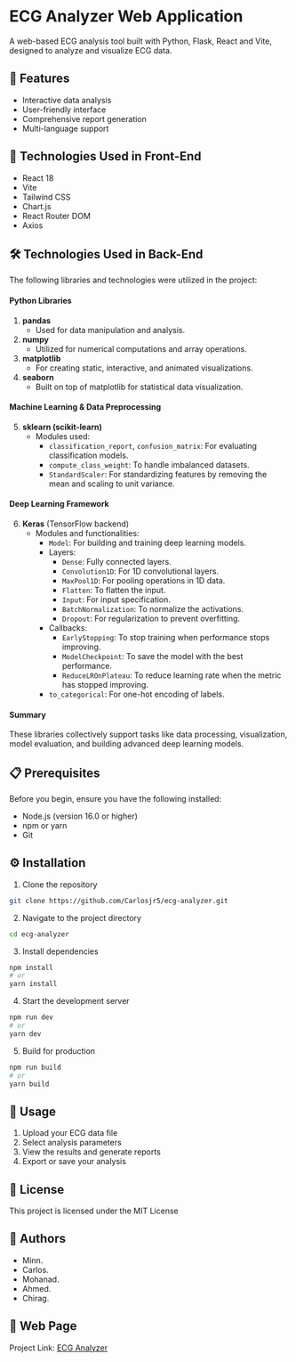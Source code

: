 # ECG Analyzer Web Application

A web-based ECG analysis tool built with Python, Flask, React and Vite, designed to analyze and visualize ECG data.

## 🚀 Features

- Interactive data analysis
- User-friendly interface
- Comprehensive report generation
- Multi-language support

## 🎨 Technologies Used in Front-End

- React 18
- Vite
- Tailwind CSS
- Chart.js
- React Router DOM
- Axios

## 🛠️ Technologies Used in Back-End

The following libraries and technologies were utilized in the project:

#### Python Libraries
1. **pandas**
   - Used for data manipulation and analysis.
2. **numpy**
   - Utilized for numerical computations and array operations.
3. **matplotlib**
   - For creating static, interactive, and animated visualizations.
4. **seaborn**
   - Built on top of matplotlib for statistical data visualization.

#### Machine Learning & Data Preprocessing
5. **sklearn (scikit-learn)**
   - Modules used:
     - `classification_report`, `confusion_matrix`: For evaluating classification models.
     - `compute_class_weight`: To handle imbalanced datasets.
     - `StandardScaler`: For standardizing features by removing the mean and scaling to unit variance.

#### Deep Learning Framework
6. **Keras** (TensorFlow backend)
   - Modules and functionalities:
     - `Model`: For building and training deep learning models.
     - Layers:
       - `Dense`: Fully connected layers.
       - `Convolution1D`: For 1D convolutional layers.
       - `MaxPool1D`: For pooling operations in 1D data.
       - `Flatten`: To flatten the input.
       - `Input`: For input specification.
       - `BatchNormalization`: To normalize the activations.
       - `Dropout`: For regularization to prevent overfitting.
     - Callbacks:
       - `EarlyStopping`: To stop training when performance stops improving.
       - `ModelCheckpoint`: To save the model with the best performance.
       - `ReduceLROnPlateau`: To reduce learning rate when the metric has stopped improving.
     - `to_categorical`: For one-hot encoding of labels.

#### Summary
These libraries collectively support tasks like data processing, visualization, model evaluation, and building advanced deep learning models.


## 📋 Prerequisites

Before you begin, ensure you have the following installed:
- Node.js (version 16.0 or higher)
- npm or yarn
- Git

## ⚙️ Installation

1. Clone the repository
```bash
git clone https://github.com/Carlosjr5/ecg-analyzer.git
```

2. Navigate to the project directory
```bash
cd ecg-analyzer
```

3. Install dependencies
```bash
npm install
# or
yarn install
```

4. Start the development server
```bash
npm run dev
# or
yarn dev
```

5. Build for production
```bash
npm run build
# or
yarn build
```

## 🚀 Usage

1. Upload your ECG data file
2. Select analysis parameters
3. View the results and generate reports
4. Export or save your analysis

## 📝 License

This project is licensed under the MIT License

## 👥 Authors

- Minn.
- Carlos.
- Mohanad.
- Ahmed.
- Chirag.

## 📧 Web Page

Project Link: [ECG Analyzer](https://github.com/yourusername/ecg-analyzer)
